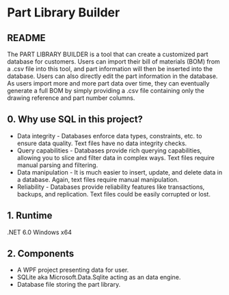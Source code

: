 # Part Library Builder

## README

The PART LIBRARY BUILDER is a tool that can create a customized part database for customers. Users can import their bill of materials (BOM) from a .csv file into this tool, and part information will then be inserted into the database. Users can also directly edit the part information in the database.  As users import more and more part data over time, they can eventually generate a full BOM by simply providing a .csv file containing only the drawing reference and part number columns.

## 0. Why use SQL in this project?

* Data integrity - Databases enforce data types, constraints, etc. to ensure data quality. Text files have no data integrity checks.
* Query capabilities - Databases provide rich querying capabilities, allowing you to slice and filter data in complex ways. Text files require manual parsing and filtering.
* Data manipulation - It is much easier to insert, update, and delete data in a database. Again, text files require manual manipulation.
* Reliability - Databases provide reliability features like transactions, backups, and replication. Text files could be easily corrupted or lost.

## 1. Runtime

.NET 6.0 Windows x64

## 2. Components

* A WPF project presenting data for user.
* SQLite aka Microsoft.Data.Sqlite acting as an data engine.
* Database file storing the part library.
